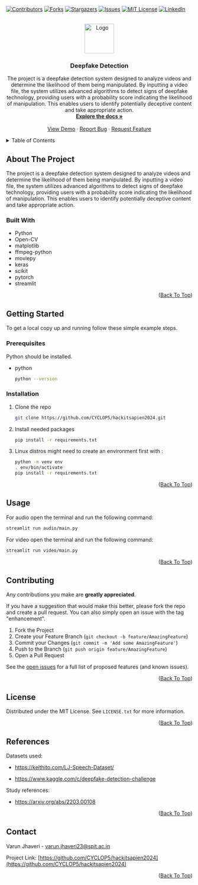 
<a name="readme-top"></a>

[![Contributors][contributors-shield]][contributors-url]
[![Forks][forks-shield]][forks-url]
[![Stargazers][stars-shield]][stars-url]
[![Issues][issues-shield]][issues-url]
[![MIT License][license-shield]][license-url]
[![LinkedIn][linkedin-shield]][linkedin-url]



<!-- PROJECT LOGO -->
<br />
<div align="center">
  <a href="https://github.com/CYCLOP5/hackitsapien2024">
    <img src="" alt="Logo" width="80" height="80">
  </a>

<h3 align="center">Deepfake Detection</h3>

  <p align="center">
    The project is a deepfake detection system designed to analyze videos and determine the likelihood of them being manipulated. By inputting a video file, the system utilizes advanced algorithms to detect signs of deepfake technology, providing users with a probability score indicating the likelihood of manipulation. This enables users to identify potentially deceptive content and take appropriate action.
    <br />
    <a href="https://github.com/CYCLOP5/hackitsapien2024"><strong>Explore the docs »</strong></a>
    <br />
    <br />
    <a href="https://github.com/CYCLOP5/hackitsapien2024">View Demo</a>
    ·
    <a href="https://github.com/CYCLOP5/hackitsapien2024/issues">Report Bug</a>
    ·
    <a href="https://github.com/CYCLOP5/hackitsapien2024/issues">Request Feature</a>
  </p>
</div>



<!-- TABLE OF CONTENTS -->
<details>
  <summary>Table of Contents</summary>
  <ol>
    <li>
      <a href="#about-the-project">About The Project</a>
      <ul>
        <li><a href="#built-with">Built With</a></li>
      </ul>
    </li>
    <li>
      <a href="#getting-started">Getting Started</a>
      <ul>
        <li><a href="#prerequisites">Prerequisites</a></li>
        <li><a href="#installation">Installation</a></li>
      </ul>
    </li>
    <li><a href="#usage">Usage</a></li>
    <li><a href="#contributing">Contributing</a></li>
    <li><a href="#references">References</a></li>
    <li><a href="#license">License</a></li>
    <li><a href="#contact">Contact</a></li>
  </ol>
</details>



<!-- ABOUT THE PROJECT -->
## About The Project

The project is a deepfake detection system designed to analyze videos and determine the likelihood of them being manipulated. By inputting a video file, the system utilizes advanced algorithms to detect signs of deepfake technology, providing users with a probability score indicating the likelihood of manipulation. This enables users to identify potentially deceptive content and take appropriate action.



### Built With

* Python
* Open-CV
* matplotlib
* ffmpeg-python
* moviepy
* keras
* scikit
* pytorch
* streamlit
 

<p align="right">(<a href="#readme-top">Back To Top</a>)</p>



<!-- GETTING STARTED -->
## Getting Started

To get a local copy up and running follow these simple example steps.

### Prerequisites
Python should be installed.

* python
  ```sh
  python --version
  ```
  
### Installation

1. Clone the repo
   ```sh
   git clone https://github.com/CYCLOP5/hackitsapien2024.git
   ```
2. Install needed packages
   ```sh
   pip install -r requirements.txt
   ```
3. Linux distros might need to create an environment first with :
   ```sh
   python -m venv env
   . env/bin/activate
   pip install -r requirements.txt
   ```

<p align="right">(<a href="#readme-top">Back To Top</a>)</p>



<!-- USAGE EXAMPLES -->
## Usage

For audio open the terminal and run the following command:
```sh
streamlit run audio/main.py
```

For video open the terminal and run the following command:
```sh
streamlit run video/main.py
```

<p align="right">(<a href="#readme-top">Back To Top</a>)</p>



<!-- CONTRIBUTING -->
## Contributing

Any contributions you make are **greatly appreciated**.

If you have a suggestion that would make this better, please fork the repo and create a pull request. You can also simply open an issue with the tag "enhancement".

1. Fork the Project
2. Create your Feature Branch (`git checkout -b feature/AmazingFeature`)
3. Commit your Changes (`git commit -m 'Add some AmazingFeature'`)
4. Push to the Branch (`git push origin feature/AmazingFeature`)
5. Open a Pull Request

See the [open issues](https://github.com/CYCLOP5/hackitsapien2024/issues) for a full list of proposed features (and known issues).

<p align="right">(<a href="#readme-top">Back To Top</a>)</p>



<!-- LICENSE -->
## License

Distributed under the MIT License. See `LICENSE.txt` for more information.

<p align="right">(<a href="#readme-top">Back To Top</a>)</p>



<!-- REFERENCES -->
## References

Datasets used:

* https://keithito.com/LJ-Speech-Dataset/

* https://www.kaggle.com/c/deepfake-detection-challenge

Study references:

* https://arxiv.org/abs/2203.00108

<p align="right">(<a href="#readme-top">Back To Top</a>)</p>



<!-- CONTACT -->
## Contact

Varun Jhaveri - varun.jhaveri23@spit.ac.in

Project Link: [https://github.com/CYCLOP5/hackitsapien2024](https://github.com/CYCLOP5/hackitsapien2024)

<p align="right">(<a href="#readme-top">Back To Top</a>)</p>






[contributors-shield]: https://img.shields.io/github/contributors/CYCLOP5/hackitsapien2024.svg?style=for-the-badge
[contributors-url]: https://github.com/CYCLOP5/hackitsapien2024/graphs/contributors
[forks-shield]: https://img.shields.io/github/forks/CYCLOP5/hackitsapien2024.svg?style=for-the-badge
[forks-url]: https://github.com/CYCLOP5/hackitsapien2024/network/members
[stars-shield]: https://img.shields.io/github/stars/CYCLOP5/hackitsapien2024.svg?style=for-the-badge
[stars-url]: https://github.com/CYCLOP5/hackitsapien2024/stargazers
[issues-shield]: https://img.shields.io/github/issues/CYCLOP5/hackitsapien2024.svg?style=for-the-badge
[issues-url]: https://github.com/CYCLOP5/hackitsapien2024/issues
[license-shield]: https://img.shields.io/github/license/CYCLOP5/hackitsapien2024.svg?style=for-the-badge
[license-url]: https://github.com/CYCLOP5/hackitsapien2024/blob/master/LICENSE.txt
[linkedin-shield]: https://img.shields.io/badge/-LinkedIn-black.svg?style=for-the-badge&logo=linkedin&colorB=555
[linkedin-url]: https://linkedin.com/in/vnjhaveri
[product-screenshot]: images/screenshot.png
[Python]: ![python-logo](https://download.logo.wine/logo/Python_(programming_language)/Python_(programming_language)-Logo.wine.png)
[Python-url]:https://www.python.org/


